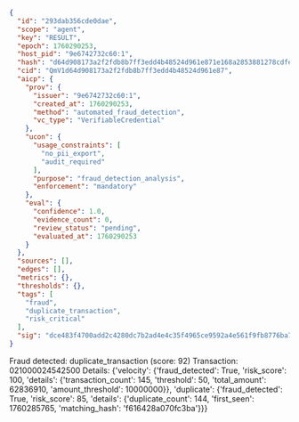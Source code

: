 ```json
{
  "id": "293dab356cde0dae",
  "scope": "agent",
  "key": "RESULT",
  "epoch": 1760290253,
  "host_pid": "9e6742732c60:1",
  "hash": "d64d908173a2f2fdb8b7ff3edd4b48524d961e871e168a2853881278cdfe7432",
  "cid": "QmV1d64d908173a2f2fdb8b7ff3edd4b48524d961e87",
  "aicp": {
    "prov": {
      "issuer": "9e6742732c60:1",
      "created_at": 1760290253,
      "method": "automated_fraud_detection",
      "vc_type": "VerifiableCredential"
    },
    "ucon": {
      "usage_constraints": [
        "no_pii_export",
        "audit_required"
      ],
      "purpose": "fraud_detection_analysis",
      "enforcement": "mandatory"
    },
    "eval": {
      "confidence": 1.0,
      "evidence_count": 0,
      "review_status": "pending",
      "evaluated_at": 1760290253
    }
  },
  "sources": [],
  "edges": [],
  "metrics": {},
  "thresholds": {},
  "tags": [
    "fraud",
    "duplicate_transaction",
    "risk_critical"
  ],
  "sig": "dce483f4700add2c4280dc7b2ad4e4c35f4965ce9592a4e561f9fb8776ba7432"
}
```

Fraud detected: duplicate_transaction (score: 92)
Transaction: 021000024542500
Details: {'velocity': {'fraud_detected': True, 'risk_score': 100, 'details': {'transaction_count': 145, 'threshold': 50, 'total_amount': 62836910, 'amount_threshold': 10000000}}, 'duplicate': {'fraud_detected': True, 'risk_score': 85, 'details': {'duplicate_count': 144, 'first_seen': 1760285765, 'matching_hash': 'f616428a070fc3ba'}}}